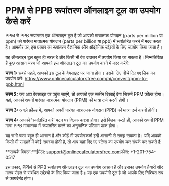 PPM से PPB रूपांतरण ऑनलाइन टूल का उपयोग कैसे करें
=================================================

PPM से PPB रूपांतरण एक ऑनलाइन टूल है जो आपको मात्रात्मक योगदान (parts per million या ppm) को पारंगत मात्रात्मक योगदान (parts per billion या ppb) में रूपांतरित करने में मदद करता है। आमतौर पर, इस प्रकार का रूपांतरण वैज्ञानिक और औद्योगिक उद्देश्यों के लिए उपयोग किया जाता है।

यह ऑनलाइन टूल बहुत ही सरल है और किसी भी वेब ब्राउज़र में उपयोग किया जा सकता है। निम्नलिखित हैं कुछ आसान चरण जो आपको इस ऑनलाइन टूल का उपयोग करने में मदद करेंगे:

**चरण 1:** सबसे पहले, आपको इस टूल के वेबसाइट पर जाना होगा। उसके लिए नीचे दिए गए लिंक का उपयोग करें: <https://www.onlinecalculatorsfree.com/hi/convert/ppm-to-ppb.html>

**चरण 2:** जब आप वेबसाइट पर पहुंच जाएंगे, तो आपको एक स्क्रीन दिखाई देगा जिसमें PPM फ़ील्ड होगा। यहां, आपको अपनी पारंगत मात्रात्मक योगदान (PPM) की मात्रा दर्ज करनी होगी।

**चरण 3:** अगले फ़ील्ड में, आपको अपनी पारंगत मात्रात्मक योगदान (PPB) की मात्रा दर्ज करनी होगी।

**चरण 4:** आपको 'रूपांतरित करें' बटन पर क्लिक करना होगा। इसे क्लिक करते ही, आपको अपनी PPM मात्रा PPB मात्रात्मक में रूपांतरित करने का अनुमानित परिणाम प्राप्त होगा।

यह सभी चरण बहुत ही आसान हैं और कोई भी उपयोगकर्ता इन्हें आसानी से समझ सकता है। यदि आपको किसी भी समझने में कोई समस्या होती है, तो आप यहां दिए गए स्टेप्स का उपयोग कर संपर्क कर सकते हैं:

**सम्पर्क विवरण:**ईमेल: <support@onlinecalculatorsfree.com>फोन: +1-201-754-0517

इस प्रकार, PPM से PPB रूपांतरण ऑनलाइन टूल का उपयोग आसान है और इसका उपयोग तैयारी और मानव सेहत से संबंधित उद्देश्यों के लिए किया जाता है। यह एक उपयोगी टूल है जो आपके लिए निश्चित रूप से फायदेमंद होगा।